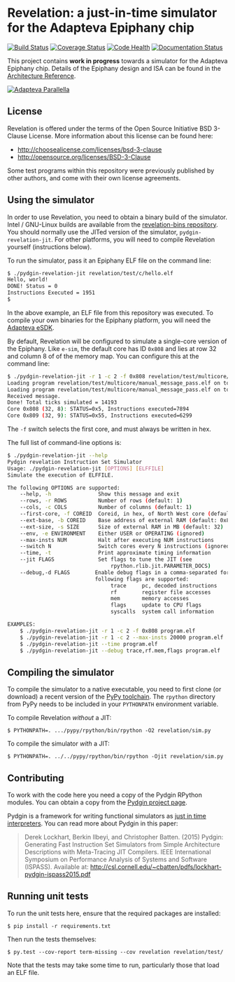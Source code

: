 # Revelation: a just-in-time simulator for the Adapteva Epiphany chip

[![Build Status](https://travis-ci.org/futurecore/revelation.svg?branch=master)](https://travis-ci.org/futurecore/revelation)
[![Coverage Status](https://coveralls.io/repos/futurecore/revelation/badge.svg?branch=master&service=github)](https://coveralls.io/github/futurecore/revelation?branch=master)
[![Code Health](https://landscape.io/github/futurecore/revelation/master/landscape.svg?style=flat)](https://landscape.io/github/futurecore/revelation/master)
[![Documentation Status](https://readthedocs.org/projects/revelation/badge/?version=latest)](https://readthedocs.org/projects/revelation/?badge=latest)


This project contains **work in progress** towards a simulator for the Adapteva Epiphany chip.
Details of the Epiphany design and ISA can be found in the [Architecture Reference](http://adapteva.com/docs/epiphany_arch_ref.pdf).

[![Adapteva Parallella](https://www.parallella.org/wp-content/uploads/2014/11/parallella-board-22-609x400.jpg)](https://www.parallella.org/wp-content/uploads/2014/11/parallella-board-22-609x400.jpg)


## License
Revelation is offered under the terms of the Open Source Initiative BSD 3-Clause License.
More information about this license can be found here:

* http://choosealicense.com/licenses/bsd-3-clause
* http://opensource.org/licenses/BSD-3-Clause

Some test programs within this repository were previously published by other authors, and come with their own license agreements.


## Using the simulator

In order to use Revelation, you need to obtain a binary build of the simulator.
Intel / GNU-Linux builds are available from the [revelation-bins repository](https://github.com/futurecore/revelation-bins).
You should normally use the JITed version of the simulator, `pydgin-revelation-jit`.
For other platforms, you will need to compile Revelation yourself (instructions below).

To run the simulator, pass it an Epiphany ELF file on the command line:

```bash
$ ./pydgin-revelation-jit revelation/test/c/hello.elf
Hello, world!
DONE! Status = 0
Instructions Executed = 1951
$
```

In the above example, an ELF file from this repository was executed.
To compile your own binaries for the Epiphany platform, you will need the [Adapteva eSDK](https://github.com/adapteva/epiphany-sdk).

By default, Revelation will be configured to simulate a single-core version of the Epiphany.
Like `e-sim`, the default core has ID `0x808` and lies at row 32 and column 8 of of the memory map.
You can configure this at the command line:

```bash
$ ./pydgin-revelation-jit -r 1 -c 2 -f 0x808 revelation/test/multicore/manual_message_pass.elf
Loading program revelation/test/multicore/manual_message_pass.elf on to core 0x808
Loading program revelation/test/multicore/manual_message_pass.elf on to core 0x809
Received message.
Done! Total ticks simulated = 14193
Core 0x808 (32, 8): STATUS=0x5, Instructions executed=7894
Core 0x809 (32, 9): STATUS=0x55, Instructions executed=6299
```

The `-f` switch selects the first core, and must always be written in hex.

The full list of command-line options is:

```bash
$ ./pydgin-revelation-jit --help
Pydgin revelation Instruction Set Simulator
Usage: ./pydgin-revelation-jit [OPTIONS] [ELFFILE]
Simulate the execution of ELFFILE.

The following OPTIONS are supported:
    --help, -h               Show this message and exit
    --rows, -r ROWS          Number of rows (default: 1)
    --cols, -c COLS          Number of columns (default: 1)
    --first-core, -f COREID  Coreid, in hex, of North West core (default: 0x808)
    --ext-base, -b COREID    Base address of external RAM (default: 0x8e000000)
    --ext-size, -s SIZE      Size of external RAM in MB (default: 32)
    --env, -e ENVIRONMENT    Either USER or OPERATING (ignored)
    --max-insts NUM          Halt after executing NUM instructions
    --switch N               Switch cores every N instructions (ignored)
    --time, -t               Print approximate timing information
    --jit FLAGS              Set flags to tune the JIT (see
                                 rpython.rlib.jit.PARAMETER_DOCS)
    --debug,-d FLAGS        Enable debug flags in a comma-separated form. The
                            following flags are supported:
                                 trace     pc, decoded instructions
                                 rf        register file accesses
                                 mem       memory accesses
                                 flags     update to CPU flags
                                 syscalls  system call information

EXAMPLES:
    $ ./pydgin-revelation-jit -r 1 -c 2 -f 0x808 program.elf
    $ ./pydgin-revelation-jit -r 1 -c 2 --max-insts 20000 program.elf
    $ ./pydgin-revelation-jit --time program.elf
    $ ./pydgin-revelation-jit --debug trace,rf.mem,flags program.elf
```
## Compiling the simulator

To compile the simulator to a native executable, you need to first clone (or download) a recent version of the [PyPy toolchain](https://bitbucket.org/pypy/pypy).
The `rpython` directory from PyPy needs to be included in your `PYTHONPATH` environment variable.

To compile Revelation *without* a JIT:

    $ PYTHONPATH=. .../pypy/rpython/bin/rpython -O2 revelation/sim.py

To compile the simulator *with* a JIT:

    $ PYTHONPATH=. ../../pypy/rpython/bin/rpython -Ojit revelation/sim.py


## Contributing

To work with the code here you need a copy of the Pydgin RPython modules.
You can obtain a copy from the [Pydgin project page](https://github.com/cornell-brg/pydgin).

Pydgin is a framework for writing functional simulators as [just in time interpreters](https://en.wikipedia.org/wiki/Just-in-time_compilation).
You can read more about Pydgin in this paper:

> Derek Lockhart, Berkin Ilbeyi, and Christopher Batten. (2015) Pydgin: Generating Fast Instruction Set Simulators from Simple Architecture Descriptions with Meta-Tracing JIT Compilers. IEEE International Symposium on Performance Analysis of Systems and Software (ISPASS). Available at: http://csl.cornell.edu/~cbatten/pdfs/lockhart-pydgin-ispass2015.pdf


## Running unit tests

To run the unit tests here, ensure that the required packages are installed:

    $ pip install -r requirements.txt

Then run the tests themselves:

    $ py.test --cov-report term-missing --cov revelation revelation/test/

Note that the tests may take some time to run, particularly those that load an ELF file.
